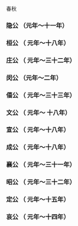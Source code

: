春秋




### 隐公 （元年～十一年）  

### 桓公 （ 元年～十八年）  

### 庄公 （ 元年～三十二年）  

### 闵公 （元年～二年）  

### 僖公 （ 元年～三十三年）  

### 文公 （ 元年～ 十八年）  

### 宣公 （ 元年～十八年）  

### 成公 （ 元年～十八年）  

### 襄公 （ 元年～三十一年）  

### 昭公 （ 元年～三十二年）  

### 定公 （ 元年～十五年）  

### 哀公 （ 元年～十四年）  